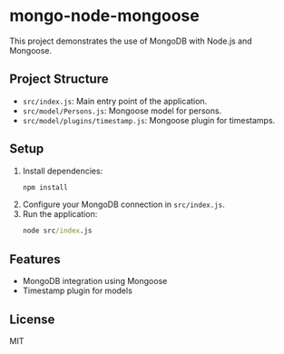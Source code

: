 # mongo-node-mongoose

This project demonstrates the use of MongoDB with Node.js and Mongoose.

## Project Structure

- `src/index.js`: Main entry point of the application.
- `src/model/Persons.js`: Mongoose model for persons.
- `src/model/plugins/timestamp.js`: Mongoose plugin for timestamps.

## Setup

1. Install dependencies:
   ```cmd
   npm install
   ```
2. Configure your MongoDB connection in `src/index.js`.
3. Run the application:
   ```cmd
   node src/index.js
   ```

## Features

- MongoDB integration using Mongoose
- Timestamp plugin for models

## License

MIT
